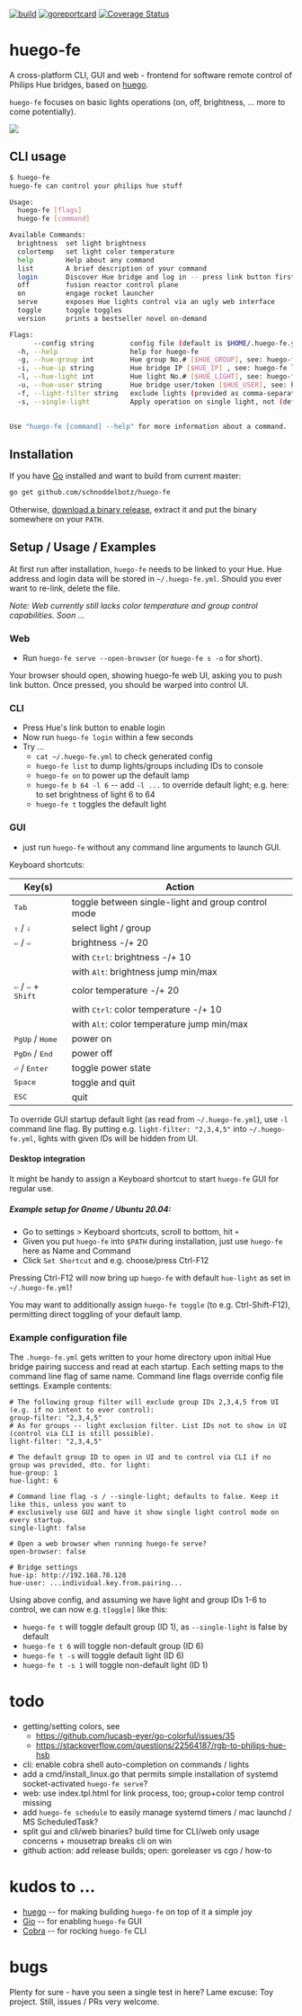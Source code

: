 [![build](https://github.com/schnoddelbotz/huego-fe/workflows/build/badge.svg)](https://github.com/schnoddelbotz/huego-fe/actions?query=workflow%3Abuild)
[![goreportcard](https://goreportcard.com/badge/github.com/schnoddelbotz/huego-fe)](https://goreportcard.com/report/github.com/schnoddelbotz/huego-fe)
[![Coverage Status](https://coveralls.io/repos/github/schnoddelbotz/huego-fe/badge.svg?branch=main)](https://coveralls.io/github/schnoddelbotz/huego-fe?branch=main)

# huego-fe

A cross-platform CLI, GUI and web - frontend for software remote control of Philips Hue bridges, based on [huego](https://github.com/amimof/huego).

`huego-fe` focuses on basic lights operations (on, off, brightness, ... more to come potentially).

![](./screenshots/huego-fe-gui-linux.png)

## CLI usage

```bash
$ huego-fe
huego-fe can control your philips hue stuff

Usage:
  huego-fe [flags]
  huego-fe [command]

Available Commands:
  brightness  set light brightness
  colortemp   set light color temperature
  help        Help about any command
  list        A brief description of your command
  login       Discover Hue bridge and log in -- press link button first!
  off         fusion reactor control plane
  on          engage rocket launcher
  serve       exposes Hue lights control via an ugly web interface
  toggle      toggle toggles
  version     prints a bestseller novel on-demand

Flags:
      --config string         config file (default is $HOME/.huego-fe.yaml)
  -h, --help                  help for huego-fe
  -g, --hue-group int         Hue group No.# [$HUE_GROUP], see: huego-fe list (default 1)
  -i, --hue-ip string         Hue bridge IP [$HUE_IP] , see: huego-fe login -h
  -l, --hue-light int         Hue light No.# [$HUE_LIGHT], see: huego-fe list (default 1)
  -u, --hue-user string       Hue bridge user/token [$HUE_USER], see: huego-fe login -h
  -f, --light-filter string   exclude lights (provided as comma-separated list of IDs) from UI
  -s, --single-light          Apply operation on single light, not (default) group

  
Use "huego-fe [command] --help" for more information about a command.

```


## Installation

If you have [Go](https://golang.org/doc/install) installed and want to build from current master:

```bash
go get github.com/schnoddelbotz/huego-fe
```

Otherwise, [download a binary release](./../../releases), extract it and put the binary somewhere on your `PATH`.

## Setup / Usage / Examples

At first run after installation, `huego-fe` needs to be linked to your Hue.
Hue address and login data will be stored in `~/.huego-fe.yml`.
Should you ever want to re-link, delete the file.

*Note: Web currently still lacks color temperature and group control capabilities. Soon ...*

### Web

- Run `huego-fe serve --open-browser` (or `huego-fe s -o` for short). 

Your browser should open, showing huego-fe web UI, asking you to push link button. Once pressed, 
you should be warped into control UI.

### CLI

- Press Hue's link button to enable login
- Now run `huego-fe login` within a few seconds
- Try ...
  - `cat ~/.huego-fe.yml` to check generated config
  - `huego-fe list` to dump lights/groups including IDs to console
  - `huego-fe on` to power up the default lamp
  - `huego-fe b 64 -l 6` -- add `-l ...` to override default light; e.g. here: to set brightness of light 6 to 64
  - `huego-fe t` toggles the default light

### GUI

- just run `huego-fe` without any command line arguments to launch GUI.

Keyboard shortcuts:

| Key(s)                                         | Action                                              |
|------------------------------------------------|-----------------------------------------------------|
| <kbd>Tab</kbd>                                 | toggle between single-light and group control mode  |
| <kbd>⇧</kbd> / <kbd>⇩</kbd>                    | select light / group                                |
| <kbd>⇦</kbd> / <kbd>⇨</kbd>                    | brightness -/+ 20                                   |
|                                                | with <kbd>Ctrl</kbd>: brightness -/+ 10             |
|                                                | with <kbd>Alt</kbd>: brightness jump min/max        |
| <kbd>⇦</kbd> / <kbd>⇨</kbd> + <kbd>Shift</kbd> | color temperature -/+ 20                            |
|                                                | with <kbd>Ctrl</kbd>: color temperature -/+ 10      |
|                                                | with <kbd>Alt</kbd>: color temperature jump min/max |
| <kbd>PgUp</kbd> / <kbd>Home</kbd>              | power on                    |
| <kbd>PgDn</kbd> / <kbd>End</kbd>               | power off                   |
| <kbd>⏎</kbd> / <kbd>Enter</kbd>                | toggle power state          | 
| <kbd>Space</kbd>                               | toggle and quit             |
| <kbd>ESC</kbd>                                 | quit                        |

To override GUI startup default light (as read from `~/.huego-fe.yml`), use `-l` command line flag.
By putting e.g. `light-filter: "2,3,4,5"` into `~/.huego-fe.yml`, lights with given IDs will be hidden from UI.

#### Desktop integration

It might be handy to assign a Keyboard shortcut to start `huego-fe` GUI for regular use. 

##### Example setup for Gnome / Ubuntu 20.04:

- Go to settings > Keyboard shortcuts, scroll to bottom, hit `+`
- Given you put `huego-fe` into `$PATH` during installation, just use `huego-fe` here as Name and Command
- Click `Set Shortcut` and e.g. choose/press Ctrl-F12

Pressing Ctrl-F12 will now bring up `huego-fe` with default `hue-light` as set in `~/.huego-fe.yml`!

You may want to additionally assign `huego-fe toggle` (to e.g. Ctrl-Shift-F12), permitting direct toggling
of your default lamp.

### Example configuration file

The `.huego-fe.yml` gets written to your home directory upon initial Hue bridge pairing success and
read at each startup. Each setting maps to the command line flag of same name. Command line flags 
override config file settings. Example contents: 

```
# The following group filter will exclude group IDs 2,3,4,5 from UI (e.g. if no intent to ever control):
group-filter: "2,3,4,5"
# As for groups -- light exclusion filter. List IDs not to show in UI (control via CLI is still possible).
light-filter: "2,3,4,5"

# The default group ID to open in UI and to control via CLI if no group was provided, dto. for light:
hue-group: 1
hue-light: 6

# Command line flag -s / --single-light; defaults to false. Keep it like this, unless you want to
# exclusively use GUI and have it show single light control mode on every startup.
single-light: false

# Open a web browser when running huego-fe serve?
open-browser: false

# Bridge settings
hue-ip: http://192.168.78.128
hue-user: ...individual.key.from.pairing...
```

Using above config, and assuming we have light and group IDs 1-6 to control, we can now e.g. `t[oggle]` like this:

- `huego-fe t` will toggle default group (ID 1), as `--single-light` is false by default
- `huego-fe t 6` will toggle non-default group (ID 6)
- `huego-fe t -s` will toggle default light (ID 6)
- `huego-fe t -s 1` will toggle non-default light (ID 1)

# todo

- getting/setting colors, see
  - https://github.com/lucasb-eyer/go-colorful/issues/35
  - https://stackoverflow.com/questions/22564187/rgb-to-philips-hue-hsb
- cli: enable cobra shell auto-completion on commands / lights
- add a cmd/install_linux.go that permits simple installation of systemd socket-activated `huego-fe serve`?
- web: use index.tpl.html for link process, too; group+color temp control missing
- add `huego-fe schedule` to easily manage systemd timers / mac launchd / MS ScheduledTask?
- split gui and cli/web binaries? build time for CLI/web only usage concerns + mousetrap breaks cli on win 
- github action: add release builds; open: goreleaser vs cgo / how-to 

# kudos to ...

- [huego](https://github.com/amimof/huego) -- for making building `huego-fe` on top of it a simple joy
- [Gio](https://gioui.org/) -- for enabling `huego-fe` GUI
- [Cobra](https://cobra.dev/) -- for rocking `huego-fe` CLI

# bugs

Plenty for sure - have you seen a single test in here? Lame excuse: Toy project. Still, issues / PRs very welcome.
